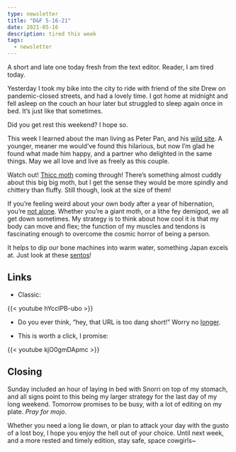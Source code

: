 ```yaml
---
type: newsletter
title: "D&F 5-16-21"
date: 2021-05-16
description: tired this week
tags:
  - newsletter
---
```


A short and late one today fresh from the text editor. Reader, I am tired today.

Yesterday I took my bike into the city to ride with friend of the site Drew on pandemic-closed streets, and had a lovely time. I got home at midnight and fell asleep on the couch an hour later but struggled to sleep again once in bed. It’s just like that sometimes.

Did you get rest this weekend? I hope so.

This week I learned about the man living as Peter Pan, and his [wild site](http://pixyland.org/peterpan/). A younger, meaner me would’ve found this hilarious, but now I’m glad he found what made him happy, and a partner who delighted in the same things. May we all love and live as freely as this couple.

Watch out! [Thicc moth](https://www.nytimes.com/2021/05/07/world/australia/giant-moth-australia.html) coming through!‌ There’s something almost cuddly about this big big moth, but I get the sense they would be more spindly and chittery than fluffy. Still though, look at the size of them!

If you’re feeling weird about your own body after a year of hibernation, you’re [not alone](https://www.vice.com/en/article/k788ge/pandemic-body-image). Whether you’re a giant moth, or a lithe fey demigod, we all get down sometimes. My strategy is to think about how cool it is that my body can move and flex; the function of my muscles and tendons is fascinating enough to overcome the cosmic horror of being a person.

It helps to dip our bone machines into warm water, something Japan excels at. Just look at these [sentos](https://dokodemosento.com/)!

## Links

- Classic:

{{< youtube hYccIPB-ubo >}}

- Do you ever think, “hey, that URL is too dang short!” Worry no [longer](https://aaa.aaaaaaaaaaaaaaaaaaaaaaaaaaaaaaaaaaaaaaaaaaaaaaaaaaaaaaaa.com/).

- This is worth a click, I promise:

{{< youtube kjO0gmDApmc >}}

## Closing

Sunday included an hour of laying in bed with Snorri on top of my stomach, and all signs point to this being my larger strategy for the last day of my long weekend. Tomorrow promises to be busy, with a lot of editing on my plate. _Pray for mojo_.

Whether you need a long lie down, or plan to attack your day with the gusto of a lost boy, I hope you enjoy the hell out of your choice. Until next week, and a more rested and timely edition, stay safe, space cowgirls~